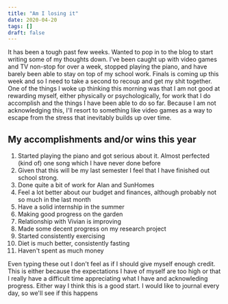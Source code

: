 ```yaml
---
title: "Am I losing it"
date: 2020-04-20
tags: []
draft: false
---
```


It has been a tough past few weeks. Wanted to pop in to the blog to start writing some of my thoughts down. I've been caught up with video games and TV non-stop for over a week, stopped playing the piano, and have barely been able to stay on top of my school work. Finals is coming up this week and so I need to take a second to recoup and get my shit together. One of the things I woke up thinking this morning was that I am not good at rewarding myself, either physically or psychologically, for work that I do accomplish and the things I have been able to do so far. Because I am not acknowledging this, I'll resort to something like video games as a way to escape from the stress that inevitably builds up over time.  

## My accomplishments and/or wins this year

1. Started playing the piano and got serious about it. Almost perfected (kind of) one song which I have never done before
2. Given that this will be my last semester I feel that I have finished out school strong. 
3. Done quite a bit of work for Alan and SunHomes
4. Feel a lot better about our budget and finances, although probably not so much in the last month
5. Have a solid internship in the summer 
6. Making good progress on the garden
7. Relationship with Vivian is improving 
8. Made some decent progress on my research project 
9. Started consistently exercising
10. Diet is much better, consistently fasting 
11. Haven't spent as much money 

Even typing these out I don't feel as if I should give myself enough credit. This is either because the expectations I have of myself are too high or that I really have a difficult time appreciating what I have and acknowleding progress. Either way I think this is a good start. I would like to journal every day, so we'll see if this happens 

